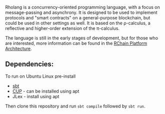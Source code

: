 Rholang is a concurrency-oriented programming language, with a focus on message-passing and asynchrony. It is designed to be used to implement protocols and "smart contracts" on a general-purpose blockchain, but could be used in other settings as well. It is based on the ρ-calculus, a reflective and higher-order extension of the π-calculus.

The language is still in the early stages of development, but for those who are interested, more information can be found in the [RChain Platform Architecture](http://rchain-architecture.readthedocs.io/en/latest/).

## Dependencies:
To run on Ubuntu Linux pre-install
* [sbt](http://www.scala-sbt.org/0.13/docs/Installing-sbt-on-Linux.html)
* [CUP](http://www2.cs.tum.edu/projects/cup/install.php) - can be installed using apt
* JLex - install using apt

Then clone this repository and run `sbt compile` followed by `sbt run`.

